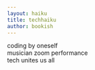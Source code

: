 ```yaml
---
layout: haiku
title: techhaiku
author: bookish
---
```


coding by oneself <br>
musician zoom performance <br>
tech unites us all <br>